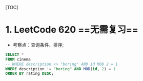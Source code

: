 [TOC]

# 1. LeetCode 620 ==无需复习==
- 考察点：查询条件、排序;

```sql
SELECT *
FROM cinema
-- WHERE description <> "boring" AND id MOD 2 = 1
WHERE description != "boring" AND MOD(id, 2) = 1
ORDER BY rating DESC;
```

